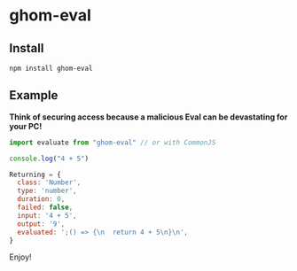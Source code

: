 
# ghom-eval

## Install

```
npm install ghom-eval
```

## Example

**Think of securing access because a malicious Eval can be devastating for your PC!**

```ts
import evaluate from "ghom-eval" // or with CommonJS

console.log("4 + 5")
```

```js
Returning = {
  class: 'Number',
  type: 'number',
  duration: 0,
  failed: false,
  input: '4 + 5',
  output: '9',
  evaluated: ';() => {\n  return 4 + 5\n}\n',
}
```

Enjoy!